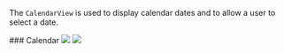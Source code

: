 The `CalendarView` is used to display calendar dates and to allow a user to select a date.

<DisplayToggle onText="Dark" offText="Light" label="Theme Switcher">
### Calendar

<img className="off" src="https://static2.sharepointonline.com/files/fabric/fabric-website/images/controls/android/updated/img_calendar_01_light.png?text=LightMode" />
<img className="on" src="https://static2.sharepointonline.com/files/fabric/fabric-website/images/controls/android/updated/img_calendar_01_dark.png?text=DarkMode" />

</DisplayToggle>
